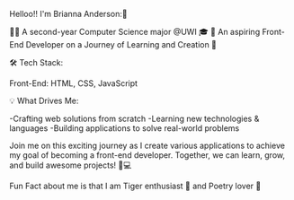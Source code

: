 Helloo!! I'm Brianna Anderson:👋

👨‍💻 A second-year Computer Science major @UWI 🎓
🚀 An aspiring Front-End Developer on a Journey of Learning and Creation 🌟

🛠️ Tech Stack:

Front-End: HTML, CSS, JavaScript

💡 What Drives Me:

-Crafting web solutions from scratch
-Learning new technologies & languages
-Building applications to solve real-world problems

Join me on this exciting journey as I create various applications to achieve my goal of becoming a front-end developer. Together, we can learn, grow, and build awesome projects! 🚀💻

Fun Fact about me is that I am Tiger enthusiast 🐅 and Poetry lover 📜
